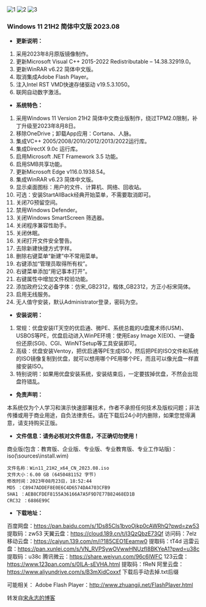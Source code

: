 ![1](https://github.com/zbccyw/zbccyw.github.io/assets/175001413/f042f438-aac4-40c4-ad8e-1f73e79ea923)
![2](https://github.com/zbccyw/zbccyw.github.io/assets/175001413/3c9048f6-a337-4268-9495-13c81d399ff6)
![3](https://github.com/zbccyw/zbccyw.github.io/assets/175001413/679c2eba-409d-48e0-a4e2-81efa503ee71)

### Windows 11 21H2 简体中文版 2023.08

- **更新说明：**

1. 采用2023年8月原版镜像制作。
2. 更新Microsoft Visual C++ 2015-2022 Redistributable – 14.38.32919.0。
3. 更新WinRAR v6.22 简体中文版。
4. 取消集成Adobe Flash Player。
5. 注入Intel RST VMD快速存储驱动 v19.5.3.1050。
6. 联网自动数字激活。

- **系统特色：**

1. 采用Windows 11 Version 21H2 简体中文商业版制作，绕过TPM2.0限制，补丁升级至2023年8月8日。
2. 移除OneDrive；卸载App应用：Cortana、人脉。
3. 集成VC++ 2005/2008/2010/2012/2013/2022运行库。
4. 集成DirectX 9.0c 运行库。
5. 启用Microsoft .NET Framework 3.5 功能。
6. 启用SMB共享功能。
7. 更新Microsoft Edge v116.0.1938.54。
8. 集成WinRAR v6.23 简体中文版。
9. 显示桌面图标：用户的文件、计算机、网络、回收站。
10. 可选：安装StartAllBack经典开始菜单，不需要取消即可。
11. 关闭7G预留空间。
12. 禁用Windows Defender。
13. 关闭Windows SmartScreen 筛选器。
14. 关闭程序兼容性助手。
15. 关闭休眠。
16. 关闭打开文件安全警告。
17. 去除新建快捷方式字样。
18. 删除右键菜单“新建”中不常用菜单。
19. 右键添加“管理员取得所有权”。
20. 右键菜单添加“用记事本打开”。
21. 右键属性中增加文件校验功能。
22. 添加政府公文必备字体：仿宋_GB2312，楷体_GB2312，方正小标宋简体。
23. 启用无线服务。
24. 无人值守安装，默认Administrator登录，密码为空。

- **安装说明：**

1. 常规：优盘安装IT天空的优启通、微PE、系统总裁的U盘魔术师(USM)、USBOS等PE，优盘启动进入WinPE环境：使用Easy Image X(EIX)、一键备份还原(SGI)、CGI、WinNTSetup等工具安装即可。
2. 高级：优盘安装Ventoy，把优启通等PE生成ISO，然后把PE的ISO文件和系统的ISO镜像复制到优盘，就可以想用哪个PE用哪个PE，而且可以像光盘一样直接安装ISO。
3. 特别说明：如果用优盘安装系统，安装结束后，一定要拔掉优盘，不然会出现盘符错乱。

- **免责声明：**

本系统仅为个人学习和演示快速部署技术，作者不承担任何技术及版权问题；非法传播或用于商业用途，自负法律责任。请在下载后24小时内删除，如果您觉得满意，请支持购买正版。

- **文件信息：请务必核对文件信息，不正确切勿使用！**

商业版(包含：教育版、企业版、专业版、专业教育版、专业工作站版)：iso(\sources\install.wim)

```auto
文件名称：Win11_21H2_x64_CN_2023.08.iso
文件大小：6.00 GB (6450481152 字节)
修改时间：2023年08月23日，18:52:44
MD5 ：C8947ADDEF8E0E6C4D6574DA4703CFB9
SHA1 ：AEB8CFDEF8155A36166A7A5F9D7E77B82468ED1B
CRC32 ：6886E99C
```

- **下载地址：**

百度网盘：https://pan.baidu.com/s/1Ds85CIs1bvoOjkp0cAWRhQ?pwd=zw53 提取码：zw53
天翼云盘：https://cloud.189.cn/t/I3QzQbzE73Qf 访问码：7elz
移动云盘：https://caiyun.139.com/m/i?185CEO1Eeamw0 提取码：tT4d
迅雷云盘：https://pan.xunlei.com/s/VN_RVPSywOVwwHNUzfI8BKYeA1?pwd=u38c 提取码：u38c
腾讯微云：https://share.weiyun.com/96c6lWFC
123云盘：https://www.123pan.com/s/0ILA-sEVHA.html 提取码：fReN
阿里云盘：https://www.aliyundrive.com/s/B3mXidCoxxf 下载后手动去掉.txt后缀

可能相关：
Adobe Flash Player：http://www.zhuangji.net/FlashPlayer.html

转发自[宋永志的博客](http://www.songyongzhi.com/Windows-11-21H2.html)
